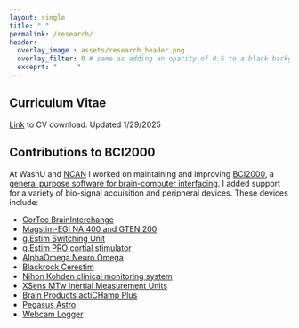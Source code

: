 ```yaml
---
layout: single
title: " "
permalink: /research/
header:
  overlay_image : assets/research_header.png
  overlay_filter: 0 # same as adding an opacity of 0.5 to a black background
  exceprt: "     "
---
```


## Curriculum Vitae
[Link](http://belsten.github.io/doc/alexanderbelsten_cv.pdf) to CV download. Updated 1/29/2025


## Contributions to BCI2000
At WashU and [NCAN](https://www.neurotechcenter.org/) I worked on maintaining and improving
[BCI2000](https://www.bci2000.org/mediawiki/index.php/Main_Page), a [general purpose software for brain-computer interfacing](http://belsten.github.io/doc/BCI2000_A_General-Purpose_Brain-Computer.pdf). I added support for a variety of bio-signal acquisition and peripheral devices.
These devices include:
* [CorTec BrainInterchange](https://www.bci2000.org/mediawiki/index.php/CortecADC)
* [Magstim-EGI NA 400 and GTEN 200](https://www.bci2000.org/mediawiki/index.php/Contributions:AmpServerProADC)
* [g.Estim Switching Unit](https://www.bci2000.org/mediawiki/index.php/Contributions:g.EstimSwitchingUnit)
* [g.Estim PRO cortial stimulator](https://www.bci2000.org/mediawiki/index.php/Contributions:gEstimFilter)
* [AlphaOmega Neuro Omega](https://www.bci2000.org/mediawiki/index.php/Contributions:NeuroOmegaADC)
* [Blackrock Cerestim](https://www.bci2000.org/mediawiki/index.php/Contributions:CereStim)
* [Nihon Kohden clinical monitoring system](https://www.bci2000.org/mediawiki/index.php/Contributions:NihonKohdenSource)
* [XSens MTw Inertial Measurement Units](https://www.bci2000.org/mediawiki/index.php/Contributions:XsensMTwLogger)
* [Brain Products actiCHamp Plus](https://www.bci2000.org/mediawiki/index.php/Contributions:actiCHampPlus)
* [Pegasus Astro](https://www.bci2000.org/mediawiki/index.php/Contributions:PegasusAstro)
* [Webcam Logger](https://www.bci2000.org/mediawiki/index.php/Contributions:WebcamLogger)